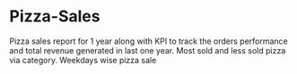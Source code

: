 # Pizza-Sales
Pizza sales report for 1 year along with KPI to track the orders performance and total revenue generated in last one year.
Most sold and less sold pizza via category.
Weekdays wise pizza sale
